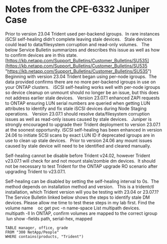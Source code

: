 

# Notes from the CPE-6332 Juniper Case

Prior to version 23.04 Trident used per-backend igroups.  In rare instances iSCSI self-healing didn’t complete leaving stale devices.  
Stale devices could lead to data/filesystem corruption and read-only volumes.  
The below Service Bulletin summarizes and describes this issue as well as how to confirm devices are in this state.
[https://kb.netapp.com/Support_Bulletins/Customer_Bulletins/SU535](https://kb.netapp.com/Support_Bulletins/Customer_Bulletins/SU535 "https://kb.netapp.com/Support_Bulletins/Customer_Bulletins/SU535")
Beginning with version 23.04 Trident began using per-node igroups.  The data provided confirms there are no more per-backend igroups in use on your ONTAP clusters.  
iSCSI self-healing works well with per-node igroups so device cleanup on unmount should no longer be an issue, but this does not address earlier stale devices.  
Version 23.07.1 enhanced ZAPI requests to ONTAP ensuring LUN serial numbers are queried when getting LUN attributes to identify and fix stale iSCSI devices during Node Staging operations.  
Version 23.07.1 should resolve data/filesystem corruption issues as well as read-only issues caused by stale devices.  
Juniper is strongly encouraged to upgrade their Trident deployment to version 23.07.1 at the soonest opportunity.
iSCSI self-healing has been enhanced in version 24.06 to initiate SCSI scans by exact LUN ID if deprecated igroups are in use to clean up stale devices.  
Prior to version 24.06 any mount issues caused by stale device will need to be identified and cleared manually.

Self-healing cannot be disable before Trident v24.02, however Trident v23.07.1 will check for and not mount stale/zombie dm devices.  It should not be necessary to test Trident for the ONTAP upgrade RO scenario after upgrading Trident to v23.07.1.

Self-healing can be disabled by setting the self-healing interval to 0s.  The method depends on installation method and version.  
This is a tridentctl installation, which Trident version will you be testing with 23.04 or 23.07.1?
The Service Bulletin linked below shows the steps to identify stale DM devices.
Please allow me time to test these steps in my lab first.
Find the volume name
   oc get pvc -n name-space
List multipath devices.
   multipath -ll
In ONTAP, confirm volumes are mapped to the correct igroup
   lun show -fields path, serial-hex, mapped

```dataview
TABLE manager, office, grade
FROM "300 NetApp/People"
WHERE contains(products, "Trident")
```

